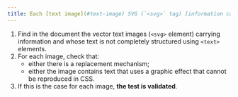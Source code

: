 ```yaml
---
title: Each [text image](#text-image) SVG (`<svg>` tag) [information carrier](#image-conveying-information) and whose text is not completely structured using of `<text>` elements, in the absence of a [replacement mechanism](#replacement-mechanism), must if possible be replaced by [styled text](#text-style). Is this rule respected (except in special cases)?
---
```


1. Find in the document the vector text images (`<svg>` element) carrying information and whose text is not completely structured using `<text>` elements.
2. For each image, check that:
   - either there is a replacement mechanism;
   - either the image contains text that uses a graphic effect that cannot be reproduced in CSS.
3. If this is the case for each image, **the test is validated**.
